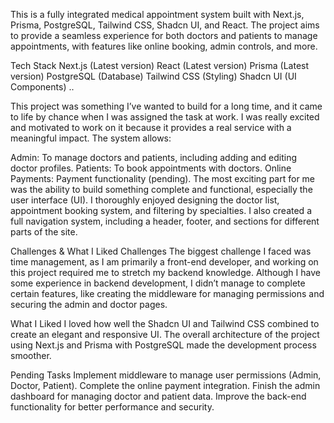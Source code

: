 
This is a fully integrated medical appointment system built with Next.js, Prisma, PostgreSQL, Tailwind CSS, Shadcn UI, and React. The project aims to provide a seamless experience for both doctors and patients to manage appointments, with features like online booking, admin controls, and more.

Tech Stack
Next.js (Latest version)
React (Latest version)
Prisma (Latest version)
PostgreSQL (Database)
Tailwind CSS (Styling)
Shadcn UI (UI Components)
..

This project was something I’ve wanted to build for a long time, and it came to life by chance when I was assigned the task at work. I was really excited and motivated to work on it because it provides a real service with a meaningful impact. The system allows:

Admin: To manage doctors and patients, including adding and editing doctor profiles.
Patients: To book appointments with doctors.
Online Payments: Payment functionality (pending).
The most exciting part for me was the ability to build something complete and functional, especially the user interface (UI). I thoroughly enjoyed designing the doctor list, appointment booking system, and filtering by specialties. I also created a full navigation system, including a header, footer, and sections for different parts of the site.

Challenges & What I Liked
Challenges
The biggest challenge I faced was time management, as I am primarily a front-end developer, and working on this project required me to stretch my backend knowledge. Although I have some experience in backend development, I didn’t manage to complete certain features, like creating the middleware for managing permissions and securing the admin and doctor pages.

What I Liked
I loved how well the Shadcn UI and Tailwind CSS combined to create an elegant and responsive UI. The overall architecture of the project using Next.js and Prisma with PostgreSQL made the development process smoother.

Pending Tasks
Implement middleware to manage user permissions (Admin, Doctor, Patient).
Complete the online payment integration.
Finish the admin dashboard for managing doctor and patient data.
Improve the back-end functionality for better performance and security.
